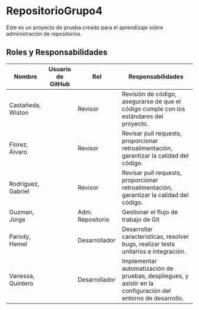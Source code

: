 # RepositorioGrupo4

Este es un proyecto de prueba creado para el aprendizaje sobre administración de repositorios.


## Roles y Responsabilidades

| Nombre            | Usuario de GitHub | Rol                | Responsabilidades                                                     |
|-------------------|-------------------|--------------------|-----------------------------------------------------------------------|
| Castañeda, Wiston |    | Revisor            | Revisión de código, asegurarse de que el código cumple con los estándares del proyecto. |
| Florez, Álvaro    |   | Revisor            | Revisar pull requests, proporcionar retroalimentación, garantizar la calidad del código. |
| Rodriguez, Gabriel    |   | Revisor            | Revisar pull requests, proporcionar retroalimentación, garantizar la calidad del código. |
| Guzman, Jorge     |    | Adm. Repositorio   | Gestionar el flujo de trabajo de Git |
| Parody, Hemel     |     | Desarrollador      | Desarrollar características, resolver bugs, realizar tests unitarios e integración. |
| Vanessa, Quintero |   | Desarrollador      | Implementar automatización de pruebas, despliegues, y asistir en la configuración del entorno de desarrollo. |




